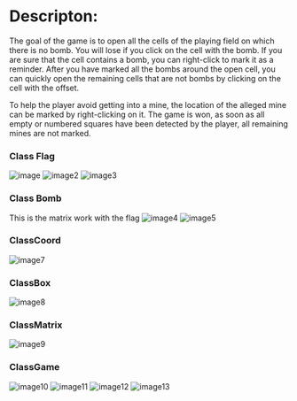 # Descripton:
The goal of the game is to open all the cells of the playing field on which there is no bomb. You will lose if you click on the cell with the bomb. If you are sure that the cell contains a bomb, you can right-click to mark it as a reminder. After you have marked all the bombs around the open cell, you can quickly open the remaining cells that are not bombs by clicking on the cell with the offset.

To help the player avoid getting into a mine, the location of the alleged mine can be marked by right-clicking on it. The game is won, as soon as all empty or numbered squares have been detected by the player, all remaining mines are not marked.

### Class Flag
![image](./classflag/img.jpg)
![image2](./classflag/img2.jpg)
![image3](./classflag/img3.jpg)

### Class Bomb
This is the matrix work with the flag
![image4](./classBomb/img4.jpeg)
![image5](./classBomb/img5.jpeg)

### ClassCoord 
![image7](./classCoord/img7.jpeg)

### ClassBox
![image8](./classBox/img8.jpeg)

### ClassMatrix
![image9](./classMatrix/img9.jpeg)

### ClassGame
![image10](./classGame/img10.jpeg)
![image11](./classGame/img11.jpeg)
![image12](./classGame/img12.jpeg)
![image13](./classGame/img13.jpeg)
